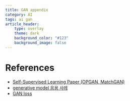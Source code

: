 ```yaml
---
title: GAN appendix
category: AI
tags: ai gan
article_header:
    type: overlay
    theme: dark
    background_color: "#123"
    background_image: false
---
```


<!--more-->

# References

- [Self-Supervised Learning Paper (OPGAN, MatchGAN)](https://velog.io/@mink555/Self-Supervised-Learning-Paper-OPGAN-MatchGAN)
- [generative model 응용 사례](https://ratsgo.github.io/generative%20model/2018/01/30/genmodels/)
- [GAN loss](https://velog.io/@mink555/GAN-loss-SGAN-ACGAN-PGGAN-StyleGAN1-CycleGAN)
